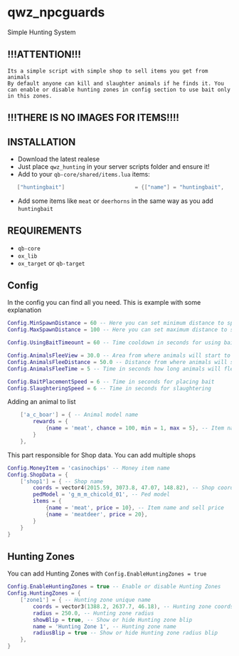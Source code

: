 # qwz_npcguards
Simple Hunting System

## !!!ATTENTION!!!
    Its a simple script with simple shop to sell items you get from animals
    By default anyone can kill and slaughter animals if he finds it. You can enable or disable hunting zones in config section to use bait only in this zones.

##  !!!THERE IS NO IMAGES FOR ITEMS!!!!

## INSTALLATION
 - Download the latest realese
 - Just place `qwz_hunting` in your server scripts folder and ensure it!
 - Add to your `qb-core/shared/items.lua` items:
 ```lua
 	["huntingbait"] 		 			 = {["name"] = "huntingbait",       	    	["label"] = "Hunt Bait",	 		['x'] = 1,	['y'] = 1,["weight"] = 150, 		["type"] = "item", 		["image"] = "huntingbait.png", 			["unique"] = false, 	["useable"] = true, 	["shouldClose"] = true,   ["combinable"] = nil,   ["description"] = "Hunting Bait"},
 ```
 - Add some items like `meat` or `deerhorns` in the same way as you add `huntingbait`

## REQUIREMENTS
 - `qb-core`
 - `ox_lib`
 - `ox_target` or `qb-target`

## Config

In the config you can find all you need. This is example with some explanation

```lua
Config.MinSpawnDistance = 60 -- Here you can set minimum distance to spawn an animal
Config.MaxSpawnDistance = 100 -- Here you can set maximum distance to spawn an animal

Config.UsingBaitTimeount = 60 -- Time cooldown in seconds for using bait

Config.AnimalsFleeView = 30.0 -- Area from where animals will start to flee
Config.AnimalsFleeDistance = 50.0 -- Distance from where animals will start to flee
Config.AnimalsFleeTime = 5 -- Time in seconds how long animals will fleeing

Config.BaitPlacementSpeed = 6 -- Time in seconds for placing bait
Config.SlaughteringSpeed = 6 -- Time in seconds for slaughtering
```

Adding an animal to list

```lua
    ['a_c_boar'] = { -- Animal model name
        rewards = {
            {name = 'meat', chance = 100, min = 1, max = 5}, -- Item name, chance to get, min and max amount
        }
    },
```

This part responsible for Shop data. You can add multiple shops

```lua
Config.MoneyItem = 'casinochips' -- Money item name
Config.ShopData = {
    ['shop1'] = { -- Shop name
        coords = vector4(2015.59, 3073.8, 47.07, 148.82), -- Shop coords
        pedModel = 'g_m_m_chicold_01', -- Ped model
        items = {
            {name = 'meat', price = 10}, -- Item name and sell price
            {name = 'meatdeer', price = 20},
        }
    }
}
```

## Hunting Zones

You can add Hunting Zones with `Config.EnableHuntingZones = true`

```lua
Config.EnableHuntingZones = true -- Enable or disable Hunting Zones
Config.HuntingZones = {
    ['zone1'] = { -- Hunting zone unique name
        coords = vector3(1388.2, 2637.7, 46.18), -- Hunting zone coords
        radius = 250.0, -- Hunting zone radius
        showBlip = true, -- Show or hide Hunting zone blip
        name = 'Hunting Zone 1', -- Hunting zone name
        radiusBlip = true -- Show or hide Hunting zone radius blip
    },
}
```

